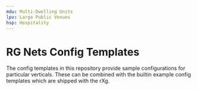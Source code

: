 ```yaml
---
mdu: Multi-Dwelling Units
lpv: Large Public Venues
hsp: Hospitality
---
```


# RG Nets Config Templates

The config templates in this repository provide sample configurations for particular verticals. These can be combined with the builtin example config templates which are shipped with the rXg.


